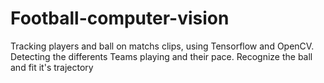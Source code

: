 # Football-computer-vision
Tracking players and ball on matchs clips, using Tensorflow and OpenCV.
Detecting the differents Teams playing and their pace.
Recognize the ball and fit it's trajectory
